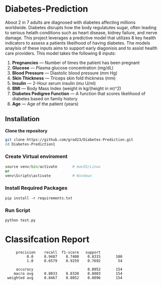 # Diabetes-Prediction
About 2 in 7 adults are diagnosed with diabetes affecting millions worldwide. Diabetes disrupts how the body regulatutes sugar, often leading to serious helath conditions such as heart disease, kidney failure, and nerve damage. This project leverages a predictive model that utilizes 8 key health indicators to assess a patients likeilhood of having diabetes. The models anaylsis of these inputs aims to support early diagonisis and to assist health care providers. 
This model takes the following 8 inputs: 
1. **Pregnancies** — Number of times the patient has been pregnant
2. **Glucose** — Plasma glucose concentration (mg/dL)
3. **Blood Pressure** — Diastolic blood pressure (mm Hg)
4. **Skin Thickness** — Triceps skin fold thickness (mm)
5. **Insulin** — 2-Hour serum insulin (mu U/ml)
6. **BMI** — Body Mass Index (weight in kg/(height in m)^2)
7. **Diabetes Pedigree Function** — A function that scores likelihood of diabetes based on family history
8. **Age** — Age of the patient (years)
## Installation
**Clone the repository**
```bash
git clone https://github.com/grod23/Diabetes-Prediction.git
cd Diabetes-Prediction1
```

### Create Virtual enviroment
```python -m venv venv
source venv/bin/activate       # macOS/Linux
or
venv\Scripts\activate          # Windows
```
### Install Required Packages
```
pip install -r requirements.txt
```
### Run Script
```
python test.py
```
# Classifcation Report

```
     precision    recall  f1-score   support
          0.0     0.9487    0.7400    0.8315       100
          1.0     0.6579    0.9259    0.7692        54

     accuracy                         0.8052       154
    macro avg     0.8033    0.8330    0.8003       154
 weighted avg     0.8467    0.8052    0.8096       154

```

